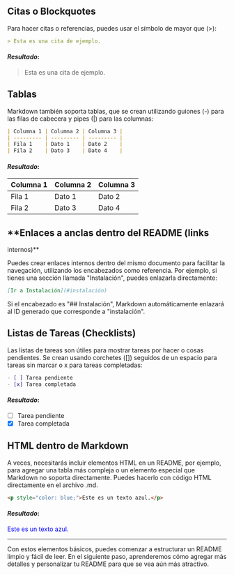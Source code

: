 ## **Citas o Blockquotes**

Para hacer citas o referencias, puedes usar el símbolo
de mayor que (>):

```markdown
> Esta es una cita de ejemplo.
```

#### _Resultado_:

> Esta es una cita de ejemplo.

## **Tablas**

Markdown también soporta tablas, que se crean
utilizando guiones (-) para las filas de cabecera y
pipes (|) para las columnas:

```markdown
| Columna 1 | Columna 2 | Columna 3 |
| --------- | --------- | --------- |
| Fila 1    | Dato 1    | Dato 2    |
| Fila 2    | Dato 3    | Dato 4    |
```

#### _Resultado_:

| Columna 1 | Columna 2 | Columna 3 |
| --------- | --------- | --------- |
| Fila 1    | Dato 1    | Dato 2    |
| Fila 2    | Dato 3    | Dato 4    |

## \*\*Enlaces a anclas dentro del README (links

internos)\*\*

Puedes crear enlaces internos dentro del mismo
documento para facilitar la navegación, utilizando los
encabezados como referencia. Por ejemplo, si tienes
una sección llamada "Instalación", puedes enlazarla
directamente:

```markdown
[Ir a Instalación](#instalación)
```

Si el encabezado es "## Instalación", Markdown
automáticamente enlazará al ID generado que
corresponde a "instalación".

## **Listas de Tareas (Checklists)**

Las listas de tareas son útiles para mostrar tareas
por hacer o cosas pendientes. Se crean usando
corchetes ([]) seguidos de un espacio para tareas sin
marcar o x para tareas completadas:

```markdown
- [ ] Tarea pendiente
- [x] Tarea completada
```

#### _Resultado_:

- [ ] Tarea pendiente
- [x] Tarea completada

## **HTML dentro de Markdown**

A veces, necesitarás incluir elementos HTML en un
README, por ejemplo, para agregar una tabla más
compleja o un elemento especial que Markdown no
soporta directamente. Puedes hacerlo con código HTML
directamente en el archivo .md.

```markdown
<p style="color: blue;">Este es un texto azul.</p>
```

#### _Resultado_:

<p style="color: blue;">Este es un texto azul.</p>

---

Con estos elementos básicos, puedes comenzar a
estructurar un README limpio y fácil de leer. En el
siguiente paso, aprenderemos cómo agregar más detalles
y personalizar tu README para que se vea aún más
atractivo.
